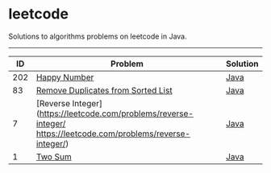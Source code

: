 # leetcode
Solutions to algorithms problems on leetcode in Java.

---

ID|Problem|Solution
---|---|---
202|[Happy Number](https://leetcode.com/problems/happy-number/)|[Java](./algorithms/src/happy_number/Solution.java)
83|[Remove Duplicates from Sorted List](https://leetcode.com/problems/remove-duplicates-from-sorted-list/)|[Java](./algorithms/src/remove_duplicates/Solution.java)
7|[Reverse Integer](https://leetcode.com/problems/reverse-integer/  https://leetcode.com/problems/reverse-integer/)|[Java](./algorithms/src/reverse_integer/Solution.java)
1|[Two Sum](https://leetcode.com/problems/two-sum/)|[Java](./algorithms/src/two_sum/Solution.java)

